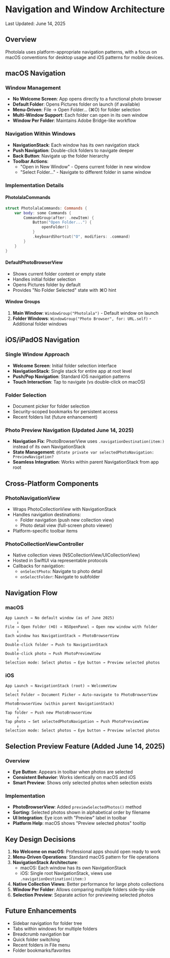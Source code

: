 # Navigation and Window Architecture

Last Updated: June 14, 2025

## Overview

Photolala uses platform-appropriate navigation patterns, with a focus on macOS conventions for desktop usage and iOS patterns for mobile devices.

## macOS Navigation

### Window Management
- **No Welcome Screen**: App opens directly to a functional photo browser
- **Default Folder**: Opens Pictures folder on launch (if available)
- **Menu-Driven**: File → Open Folder... (⌘O) for folder selection
- **Multi-Window Support**: Each folder can open in its own window
- **Window Per Folder**: Maintains Adobe Bridge-like workflow

### Navigation Within Windows
- **NavigationStack**: Each window has its own navigation stack
- **Push Navigation**: Double-click folders to navigate deeper
- **Back Button**: Navigate up the folder hierarchy
- **Toolbar Actions**:
  - "Open in New Window" - Opens current folder in new window
  - "Select Folder..." - Navigate to different folder in same window

### Implementation Details

#### PhotolalaCommands
```swift
struct PhotolalaCommands: Commands {
    var body: some Commands {
        CommandGroup(after: .newItem) {
            Button("Open Folder...") {
                openFolder()
            }
            .keyboardShortcut("O", modifiers: .command)
        }
    }
}
```

#### DefaultPhotoBrowserView
- Shows current folder content or empty state
- Handles initial folder selection
- Opens Pictures folder by default
- Provides "No Folder Selected" state with ⌘O hint

#### Window Groups
1. **Main Window**: `WindowGroup("Photolala")` - Default window on launch
2. **Folder Windows**: `WindowGroup("Photo Browser", for: URL.self)` - Additional folder windows

## iOS/iPadOS Navigation

### Single Window Approach
- **Welcome Screen**: Initial folder selection interface
- **NavigationStack**: Single stack for entire app at root level
- **Push/Pop Navigation**: Standard iOS navigation patterns
- **Touch Interaction**: Tap to navigate (vs double-click on macOS)

### Folder Selection
- Document picker for folder selection
- Security-scoped bookmarks for persistent access
- Recent folders list (future enhancement)

### Photo Preview Navigation (Updated June 14, 2025)
- **Navigation Fix**: PhotoBrowserView uses `.navigationDestination(item:)` instead of its own NavigationStack
- **State Management**: `@State private var selectedPhotoNavigation: PreviewNavigation?`
- **Seamless Integration**: Works within parent NavigationStack from app root

## Cross-Platform Components

### PhotoNavigationView
- Wraps PhotoCollectionView with NavigationStack
- Handles navigation destinations:
  - Folder navigation (push new collection view)
  - Photo detail view (full-screen photo viewer)
- Platform-specific toolbar items

### PhotoCollectionViewController
- Native collection views (NSCollectionView/UICollectionView)
- Hosted in SwiftUI via representable protocols
- Callbacks for navigation:
  - `onSelectPhoto`: Navigate to photo detail
  - `onSelectFolder`: Navigate to subfolder

## Navigation Flow

### macOS
```
App Launch → No default window (as of June 2025)
     ↓
File → Open Folder (⌘O) → NSOpenPanel → Open new window with folder
     ↓
Each window has NavigationStack → PhotoBrowserView
     ↓
Double-click folder → Push to NavigationStack
     ↓
Double-click photo → Push PhotoPreviewView
     ↓
Selection mode: Select photos → Eye button → Preview selected photos
```

### iOS
```
App Launch → NavigationStack (root) → WelcomeView
     ↓
Select Folder → Document Picker → Auto-navigate to PhotoBrowserView
     ↓
PhotoBrowserView (within parent NavigationStack)
     ↓
Tap folder → Push new PhotoBrowserView
     ↓
Tap photo → Set selectedPhotoNavigation → Push PhotoPreviewView
     ↓
Selection mode: Select photos → Eye button → Preview selected photos
```

## Selection Preview Feature (Added June 14, 2025)

### Overview
- **Eye Button**: Appears in toolbar when photos are selected
- **Consistent Behavior**: Works identically on macOS and iOS
- **Smart Preview**: Shows only selected photos when selection exists

### Implementation
- **PhotoBrowserView**: Added `previewSelectedPhotos()` method
- **Sorting**: Selected photos shown in alphabetical order by filename
- **UI Integration**: Eye icon with "Preview" label in toolbar
- **Platform Help**: macOS shows "Preview selected photos" tooltip

## Key Design Decisions

1. **No Welcome on macOS**: Professional apps should open ready to work
2. **Menu-Driven Operations**: Standard macOS pattern for file operations
3. **NavigationStack Architecture**: 
   - macOS: Each window has its own NavigationStack
   - iOS: Single root NavigationStack, views use `.navigationDestination(item:)`
4. **Native Collection Views**: Better performance for large photo collections
5. **Window Per Folder**: Allows comparing multiple folders side-by-side
6. **Selection Preview**: Separate action for previewing selected photos

## Future Enhancements

- Sidebar navigation for folder tree
- Tabs within windows for multiple folders
- Breadcrumb navigation bar
- Quick folder switching
- Recent folders in File menu
- Folder bookmarks/favorites